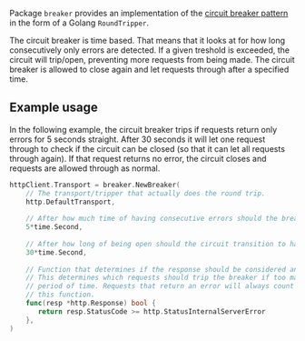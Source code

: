 Package `breaker` provides an implementation of the [circuit breaker pattern](https://martinfowler.com/bliki/CircuitBreaker.html) in the form of a Golang `RoundTripper`.

The circuit breaker is time based. That means that it looks at for how long consecutively only errors are detected. If a given treshold is exceeded, the circuit will trip/open, preventing more requests from being made. The circuit breaker is allowed to close again and let requests through after a specified time.

## Example usage

In the following example, the circuit breaker trips if requests return only errors for 5 seconds straight. After 30 seconds it will let one request through to check if the circuit can be closed (so that it can let all requests through again). If that request returns no error, the circuit closes and requests are allowed through as normal.

```go
httpClient.Transport = breaker.NewBreaker(
    // The transport/tripper that actually does the round trip.
    http.DefaultTransport,
    
    // After how much time of having consecutive errors should the breaker trip?
    5*time.Second,
    
    // After how long of being open should the circuit transition to half closed?
    30*time.Second,
    
    // Function that determines if the response should be considered an error to the circuit breaker.
    // This determines which requests should trip the breaker if too many of them happen consecutively for a too long 
    // period of time. Requests that return an error will always count as an erroneous request and are not passed to 
    // this function.
    func(resp *http.Response) bool {
       return resp.StatusCode >= http.StatusInternalServerError
    },
)
```